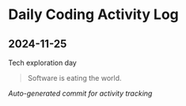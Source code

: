 # Daily Coding Activity Log

## 2024-11-25

Tech exploration day

> Software is eating the world.

*Auto-generated commit for activity tracking*
